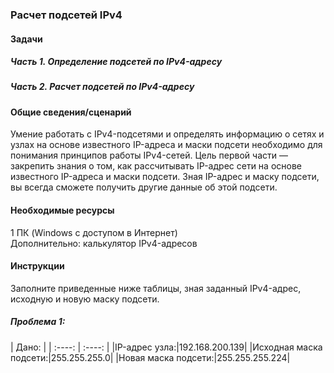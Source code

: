 ### Расчет подсетей IPv4
#### Задачи
##### Часть 1. Определение подсетей по IPv4-адресу
##### Часть 2. Расчет подсетей по IPv4-адресу
#### Общие сведения/сценарий
Умение работать с IPv4-подсетями и определять информацию о сетях и узлах на основе известного IP-адреса и маски подсети необходимо для понимания принципов работы IPv4-сетей. Цель первой части — закрепить знания о том, как рассчитывать IP-адрес сети на основе известного IP-адреса и маски подсети. Зная IP-адрес и маску подсети, вы всегда сможете получить другие данные об этой подсети.  
#### Необходимые ресурсы
1 ПК (Windows с доступом в Интернет)  
Дополнительно: калькулятор IPv4-адресов  
#### Инструкции
Заполните приведенные ниже таблицы, зная заданный IPv4-адрес, исходную и новую маску подсети.  
##### Проблема 1:
| Дано: |
| :----: | :----: |
|IP-адрес узла:|192.168.200.139|
|Исходная маска подсети:|255.255.255.0|
|Новая маска подсети:|255.255.255.224|  
